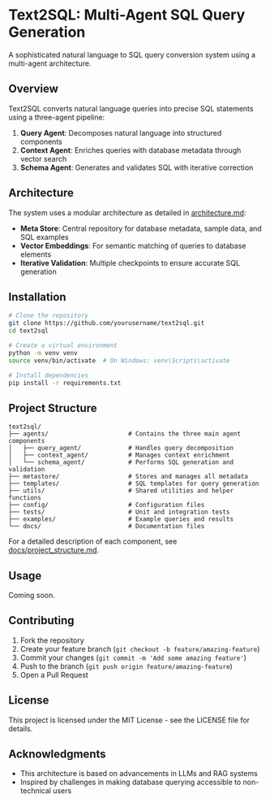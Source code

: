 # Text2SQL: Multi-Agent SQL Query Generation

A sophisticated natural language to SQL query conversion system using a multi-agent architecture.

## Overview

Text2SQL converts natural language queries into precise SQL statements using a three-agent pipeline:

1. **Query Agent**: Decomposes natural language into structured components
2. **Context Agent**: Enriches queries with database metadata through vector search
3. **Schema Agent**: Generates and validates SQL with iterative correction

## Architecture

The system uses a modular architecture as detailed in [architecture.md](architecture.md):

- **Meta Store**: Central repository for database metadata, sample data, and SQL examples
- **Vector Embeddings**: For semantic matching of queries to database elements
- **Iterative Validation**: Multiple checkpoints to ensure accurate SQL generation

## Installation

```bash
# Clone the repository
git clone https://github.com/yourusername/text2sql.git
cd text2sql

# Create a virtual environment
python -m venv venv
source venv/bin/activate  # On Windows: venv\Scripts\activate

# Install dependencies
pip install -r requirements.txt
```

## Project Structure

```
text2sql/
├── agents/                      # Contains the three main agent components
│   ├── query_agent/             # Handles query decomposition
│   ├── context_agent/           # Manages context enrichment
│   └── schema_agent/            # Performs SQL generation and validation
├── metastore/                   # Stores and manages all metadata
├── templates/                   # SQL templates for query generation
├── utils/                       # Shared utilities and helper functions
├── config/                      # Configuration files
├── tests/                       # Unit and integration tests
├── examples/                    # Example queries and results
└── docs/                        # Documentation files
```

For a detailed description of each component, see [docs/project_structure.md](docs/project_structure.md).

## Usage

Coming soon.

## Contributing

1. Fork the repository
2. Create your feature branch (`git checkout -b feature/amazing-feature`)
3. Commit your changes (`git commit -m 'Add some amazing feature'`)
4. Push to the branch (`git push origin feature/amazing-feature`)
5. Open a Pull Request

## License

This project is licensed under the MIT License - see the LICENSE file for details.

## Acknowledgments

- This architecture is based on advancements in LLMs and RAG systems
- Inspired by challenges in making database querying accessible to non-technical users